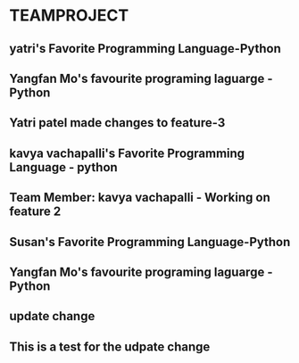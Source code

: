 # TEAMPROJECT 
## yatri's Favorite Programming Language-Python 
## Yangfan Mo's favourite programing laguarge - Python 
## Yatri patel made changes to feature-3
## kavya vachapalli's Favorite Programming Language - python
## Team Member: kavya vachapalli - Working on feature 2
## Susan's Favorite Programming Language-Python 
## Yangfan Mo's favourite programing laguarge - Python 
## update change
## This is a test for the udpate change 